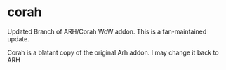 # corah
Updated Branch of ARH/Corah WoW addon. This is a fan-maintained update. 

Corah is a blatant copy of the original Arh addon. I may change it back to ARH
